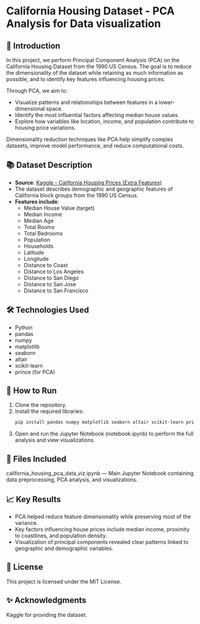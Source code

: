 # California Housing Dataset - PCA Analysis for Data visualization

## 📖 Introduction
In this project, we perform Principal Component Analysis (PCA) on the California Housing Dataset from the 1990 US Census. The goal is to reduce the dimensionality of the dataset while retaining as much information as possible, and to identify key features influencing housing prices.

Through PCA, we aim to:
- Visualize patterns and relationships between features in a lower-dimensional space.
- Identify the most influential factors affecting median house values.
- Explore how variables like location, income, and population contribute to housing price variations.

Dimensionality reduction techniques like PCA help simplify complex datasets, improve model performance, and reduce computational costs.

## 📚 Dataset Description
- **Source**: [Kaggle - California Housing Prices (Extra Features)](https://www.kaggle.com/datasets/fedesoriano/california-housing-prices-data-extra-features/data)
- The dataset describes demographic and geographic features of California block groups from the 1990 US Census.
- **Features include**:
  - Median House Value (target)
  - Median Income
  - Median Age
  - Total Rooms
  - Total Bedrooms
  - Population
  - Households
  - Latitude
  - Longitude
  - Distance to Coast
  - Distance to Los Angeles
  - Distance to San Diego
  - Distance to San Jose
  - Distance to San Francisco

## 🛠️ Technologies Used
- Python
- pandas
- numpy
- matplotlib
- seaborn
- altair
- scikit-learn
- prince (for PCA)

## 🚀 How to Run
1. Clone the repository.
2. Install the required libraries:
   ```bash
   pip install pandas numpy matplotlib seaborn altair scikit-learn prince
3. Open and run the Jupyter Notebook (notebook.ipynb) to perform the full analysis and view visualizations.

## 📂 Files Included
california_housing_pca_data_viz.ipynb — Main Jupyter Notebook containing data preprocessing, PCA analysis, and visualizations.

## 📈 Key Results
- PCA helped reduce feature dimensionality while preserving most of the variance.
- Key factors influencing house prices include median income, proximity to coastlines, and population density.
- Visualization of principal components revealed clear patterns linked to geographic and demographic variables.

## 📄 License
This project is licensed under the MIT License.

## ✨ Acknowledgments
Kaggle for providing the dataset.
